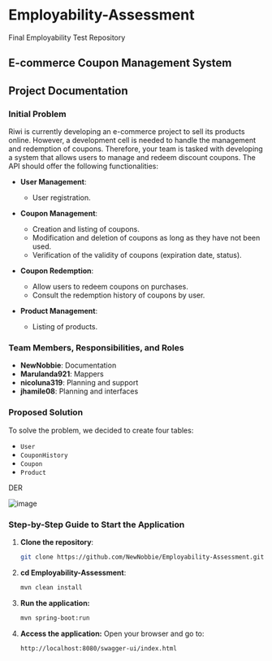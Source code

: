 # Employability-Assessment
Final Employability Test Repository

## E-commerce Coupon Management System

## Project Documentation

### Initial Problem

Riwi is currently developing an e-commerce project to sell its products online. However, a development cell is needed to handle the management and redemption of coupons. Therefore, your team is tasked with developing a system that allows users to manage and redeem discount coupons. The API should offer the following functionalities:

- **User Management**:
  - User registration.

- **Coupon Management**:
  - Creation and listing of coupons.
  - Modification and deletion of coupons as long as they have not been used.
  - Verification of the validity of coupons (expiration date, status).

- **Coupon Redemption**:
  - Allow users to redeem coupons on purchases.
  - Consult the redemption history of coupons by user.

- **Product Management**:
  - Listing of products.

### Team Members, Responsibilities, and Roles

- **NewNobbie**: Documentation
- **Marulanda921**: Mappers
- **nicoluna319**: Planning and support
- **jhamile08**: Planning and interfaces

### Proposed Solution

To solve the problem, we decided to create four tables:
- `User`
- `CouponHistory`
- `Coupon`
- `Product`

DER

![image](https://github.com/user-attachments/assets/f8ebc17f-49e4-4d95-b783-b3cb9628b024)


### Step-by-Step Guide to Start the Application

1. **Clone the repository**:
   ```bash
   git clone https://github.com/NewNobbie/Employability-Assessment.git
2. **cd Employability-Assessment**:
   ```bash
   mvn clean install
3. **Run the application:**
    ```bash
    mvn spring-boot:run
4. **Access the application:**
Open your browser and go to: 
    ```bash
    http://localhost:8080/swagger-ui/index.html
